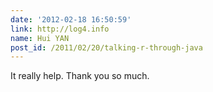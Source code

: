 ```yaml
---
date: '2012-02-18 16:50:59'
link: http://log4.info
name: Hui YAN
post_id: /2011/02/20/talking-r-through-java
---
```


It really help. Thank you so much.